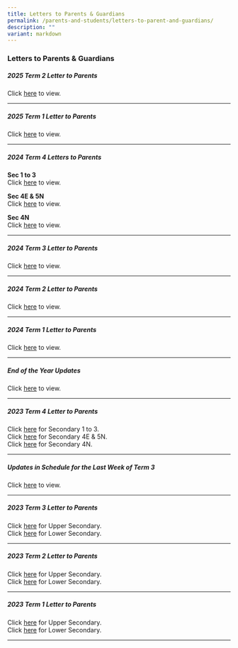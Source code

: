 ```yaml
---
title: Letters to Parents & Guardians
permalink: /parents-and-students/letters-to-parent-and-guardians/
description: ""
variant: markdown
---
```

### Letters to Parents &amp; Guardians

##### 2025 Term 2 Letter to Parents

Click [here](/files/Letters%20to%20Parents%20&amp;%20Guardians/2025_Term_1_Letter_to_Parents.pdf) to view.

<hr>

##### 2025 Term 1 Letter to Parents

Click [here](/files/Letters%20to%20Parents%20&amp;%20Guardians/2025_Term_1_Letter_to_Parents.pdf) to view.

<hr>

##### 2024 Term 4 Letters to Parents

**Sec 1 to 3**
<br>
Click [here](/files/Letters%20to%20Parents%20&amp;%20Guardians/2024_Term_4_Letter__Sec_1_to_3_.pdf) to view.

**Sec 4E &amp; 5N**
<br>
Click [here](/files/Letters%20to%20Parents%20&amp;%20Guardians/SSS_2024_Term_4_Letter__Sec_4E5N_.pdf) to view.

**Sec 4N**
<br>
Click [here](/files/Letters%20to%20Parents%20&amp;%20Guardians/SSS_2024_Term_4_Letter__Sec_4N_.pdf) to view.

<hr>

##### 2024 Term 3 Letter to Parents

Click [here](/files/Letters%20to%20Parents%20&amp;%20Guardians/2024_Term_3_Letter_to_Parents_.pdf) to view.

<hr>

##### 2024 Term 2 Letter to Parents

Click [here](/files/Parents%20and%20Students/Letters%20to%20Parents%20&amp;%20Guardians/2024_Term_2_Letter_to_Parents.pdf) to view.

<hr>

##### 2024 Term 1 Letter to Parents

Click [here](/files/Letters%20to%20Parents%20&amp;%20Guardians/2024_Term_1_Letter_to_Parents.pdf) to view.

<hr>

##### End of the Year Updates

Click [here](/files/Letters%20to%20Parents%20&amp;%20Guardians/Letter_to_Parent__End_of_the_Year_Updates_.pdf) to view.

<hr>

##### 2023 Term 4 Letter to Parents

Click [here](/files/Parents%20and%20Students/Letters%20to%20Parents%20&amp;%20Guardians/2023%20term%204%20letter.pdf) for Secondary 1 to 3.<br>
Click [here](/files/Parents%20and%20Students/Letters%20to%20Parents%20&amp;%20Guardians/sss%202023%20term%204%20letter%20(sec%204e5n)%20.pdf) for Secondary 4E &amp; 5N.<br>
Click [here](/files/Parents%20and%20Students/Letters%20to%20Parents%20&amp;%20Guardians/sss%202023%20term%204%20letter%20(sec%204n)%20.pdf) for Secondary 4N.<br>

<hr>

##### Updates in Schedule for the Last Week of Term 3

Click [here](/files/Letters%20to%20Parents%20&amp;%20Guardians/2023%20term%203%20letter%20to%20parents%20(update%20in%20schedule%20for%20last%20week).pdf) to view.

<hr>

##### 2023 Term 3 Letter to Parents

Click [here](/files/Letters%20to%20Parents%20&amp;%20Guardians/2023%20term%203%20letter%20to%20parents%20(upper%20sec).pdf) for Upper Secondary.<br>
Click [here](/files/Letters%20to%20Parents%20&amp;%20Guardians/2023%20term%203%20letter%20to%20parents%20(lower%20sec).pdf) for Lower Secondary.

<hr>

##### 2023 Term 2 Letter to Parents

Click [here](/files/Letters%20to%20Parents%20&amp;%20Guardians/2023%20term%202%20letter%20to%20parents_upper%20sec.pdf) for Upper Secondary.<br>
Click [here](/files/Letters%20to%20Parents%20&amp;%20Guardians/2023%20term%202%20letter%20to%20parents_lower%20sec.pdf) for Lower Secondary.

<hr>

##### 2023 Term 1 Letter to Parents

Click [here](/files/Letters%20to%20Parents%20&amp;%20Guardians/Updated%202023%20Term%201%20Letter%20to%20Parents%20(Upper%20Secondary).pdf) for Upper Secondary.<br>
Click [here](/files/Letters%20to%20Parents%20&amp;%20Guardians/2023%20Term%201%20Letter%20to%20Parents%20(Lower%20Secondary).pdf) for Lower Secondary.

<hr>